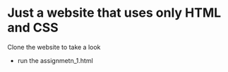 <h1>Just a website that uses only HTML and CSS</h1>

<p>Clone the website to take a look
<ul>
  <li>run the assignmetn_1.html</li>
</ul>
</p>

